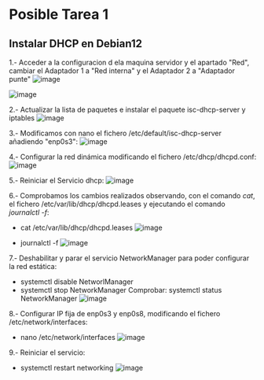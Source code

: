 # Posible Tarea 1

## Instalar DHCP en Debian12
1.- Acceder a la configuracion d ela maquina servidor y el apartado "Red", cambiar el Adaptador 1 a "Red interna" y el Adaptador 2 a "Adaptador punte"
![image](https://github.com/DanielTenorioF/Dhcp/assets/114906968/87407add-fcee-465e-ac67-05e993524986)

![image](https://github.com/DanielTenorioF/Dhcp/assets/114906968/ec1932c8-7c97-472c-8609-4b37903b4e86)


2.- Actualizar la lista de paquetes e instalar el paquete isc-dhcp-server y iptables
![image](https://github.com/DanielTenorioF/Dhcp/assets/114906968/1c2efd71-7d7b-404b-b199-f4c915f00698)


3.- Modificamos con nano el fichero /etc/default/isc-dhcp-server añadiendo "enp0s3":
![image](https://github.com/DanielTenorioF/Dhcp/assets/114906968/c75d5e3d-06a9-4c48-877d-9737f449cb7e)


4.- Configurar la red dinámica modificando el fichero /etc/dhcp/dhcpd.conf:
![image](https://github.com/DanielTenorioF/Dhcp/assets/114906968/f85e9adc-230e-49f8-a122-4824afc3e65e)


5.- Reiniciar el Servicio dhcp:
![image](https://github.com/DanielTenorioF/Dhcp/assets/114906968/99183a4f-ffaf-4e4d-8f85-772fe3bf562f)


6.- Comprobamos los cambios realizados observando, con el comando *cat*, el fichero /etc/var/lib/dhcp/dhcpd.leases y ejecutando el comando *journalctl -f*:
- cat /etc/var/lib/dhcp/dhcpd.leases
![image](https://github.com/DanielTenorioF/Dhcp/assets/114906968/4ef666ad-c1b2-469a-b9b4-8264b32b14a9)

- journalctl -f
![image](https://github.com/DanielTenorioF/Dhcp/assets/114906968/ab00ade8-2315-489c-82ae-58d6e515bfe3)

7.- Deshabilitar y parar el servicio NetworkManager para poder configurar la red estática:
- systemctl disable NetworlManager
- systemctl stop NetworkManager
Comprobar: systemctl status NetworkManager
![image](https://github.com/DanielTenorioF/Dhcp/assets/114906968/b39c928d-39f4-47ae-8db0-7365a4f9f2c6)


8.- Configurar IP fija de enp0s3 y enp0s8, modificando el fichero /etc/network/interfaces:
- nano /etc/network/interfaces
![image](https://github.com/DanielTenorioF/Dhcp/assets/114906968/2c6d73db-db5d-4fc8-ad84-802784e73927)

9.- Reiniciar el servicio:
- systemctl restart networking
![image](https://github.com/DanielTenorioF/Dhcp/assets/114906968/25201343-3861-41f4-80b7-df35eb71b0b1)



